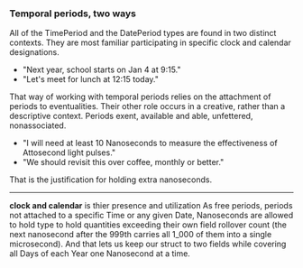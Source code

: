 ### Temporal periods, two ways

All of the TimePeriod and the DatePeriod types are found in two distinct contexts. They are most familiar participating in specific clock and calendar designations.
 
- "Next year, school starts on Jan 4 at 9:15."
- "Let's meet for lunch at 12:15 today."

That way of working with temporal periods relies on the attachment of periods to eventualities. Their other role occurs in a creative, rather than a descriptive context.  Periods exent, available and able, unfettered, nonassociated.

- "I will need at least 10 Nanoseconds to measure
     the effectiveness of Attosecond light pulses."
- "We should revisit this over coffee, monthly or better."

That is the justification for holding extra nanoseconds.


----
    
**clock and calendar** is thier presence and utilization As free periods, periods not attached to a specific Time or any given Date, Nanoseconds are allowed to hold type to hold quantities exceeding their own field rollover count (the next nanosecond after the 999th carries all 1_000 of them into a single microsecond). And that lets us keep our struct to two fields while covering all Days of each Year one Nanosecond at a time.
